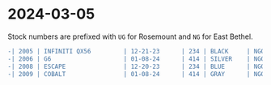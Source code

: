 # 2024-03-05

Stock numbers are prefixed with `UG` for Rosemount and `NG` for East Bethel.

```diff
-| 2005 | INFINITI QX56         | 12-21-23      | 234 | BLACK     | NG047846 | Unknown  | 5N3AA08A55N806167 |
-| 2006 | G6                    | 01-08-24      | 414 | SILVER    | NG048025 | Unknown  | 1G2ZF55B764197347 |
-| 2008 | ESCAPE                | 12-20-23      | 234 | BLUE      | NG047595 | 160097   | 1FMCU59H38KB24945 |
-| 2009 | COBALT                | 01-08-24      | 414 | GRAY      | NG048026 | Unknown  | 1G1AS58H497115526 |
```
